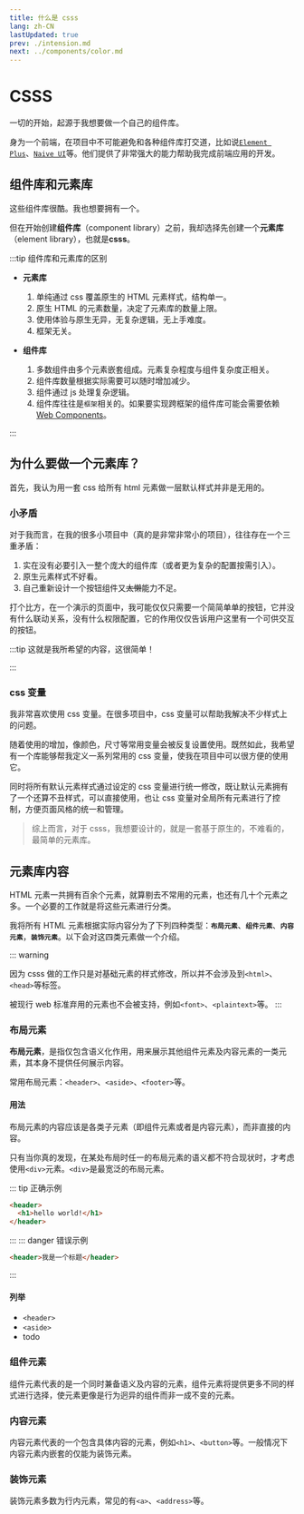```yaml
---
title: 什么是 csss
lang: zh-CN
lastUpdated: true
prev: ./intension.md
next: ../components/color.md
---
```


# CSSS

一切的开始，起源于我想要做一个自己的组件库。

身为一个前端，在项目中不可能避免和各种组件库打交道，比如说[`Element Plus`](https://element-plus.org/zh-CN/)、[`Naive UI`](https://www.naiveui.com/zh-CN/os-theme)等。他们提供了非常强大的能力帮助我完成前端应用的开发。

## 组件库和元素库

这些组件库很酷。我也想要拥有一个。

但在开始创建**组件库**（component library）之前，我却选择先创建一个**元素库**（element library），也就是**csss**。

:::tip 组件库和元素库的区别

- **元素库**

  1. 单纯通过 css 覆盖原生的 HTML 元素样式，结构单一。
  2. 原生 HTML 的元素数量，决定了元素库的数量上限。
  3. 使用体验与原生无异，无复杂逻辑，无上手难度。
  4. 框架无关。

- **组件库**

  1. 多数组件由多个元素嵌套组成。元素复杂程度与组件复杂度正相关。
  2. 组件库数量根据实际需要可以随时增加减少。
  3. 组件通过 js 处理复杂逻辑。
  4. 组件库往往是`框架`相关的。如果要实现跨框架的组件库可能会需要依赖 [Web Components](https://developer.mozilla.org/en-US/docs/Web/Web_Components)。

:::

## 为什么要做一个元素库？

首先，我认为用一套 css 给所有 html 元素做一层默认样式并非是无用的。

### 小矛盾

对于我而言，在我的很多小项目中（真的是非常非常小的项目），往往存在一个三重矛盾：

1. 实在没有必要引入一整个庞大的组件库（或者更为复杂的配置按需引入）。
2. 原生元素样式不好看。
3. 自己重新设计一个按钮组件又~~太懒~~能力不足。

打个比方，在一个演示的页面中，我可能仅仅只需要一个简简单单的按钮，它并没有什么联动关系，没有什么权限配置，它的作用仅仅告诉用户这里有一个可供交互的按钮。

:::tip 这就是我所希望的内容，这很简单！

<p />

<demo src="./demo.vue">

:::

### css 变量

我非常喜欢使用 css 变量。在很多项目中，css 变量可以帮助我解决不少样式上的问题。

随着使用的增加，像颜色，尺寸等常用变量会被反复设置使用。既然如此，我希望有一个库能够帮我定义一系列常用的 css 变量，使我在项目中可以很方便的使用它。

同时将所有默认元素样式通过设定的 css 变量进行统一修改，既让默认元素拥有了一个还算不丑样式，可以直接使用，也让 css 变量对全局所有元素进行了控制，方便页面风格的统一和管理。

> 综上而言，对于 csss，我想要设计的，就是一套基于原生的，不难看的，最简单的元素库。

## 元素库内容

HTML 元素一共拥有百余个元素，就算剔去不常用的元素，也还有几十个元素之多。一个必要的工作就是将这些元素进行分类。

我将所有 HTML 元素根据实际内容分为了下列四种类型：**`布局元素`**、**`组件元素`**、**`内容元素`**，**`装饰元素`**。以下会对这四类元素做一个介绍。

::: warning

因为 csss 做的工作只是对基础元素的样式修改，所以并不会涉及到`<html>`、`<head>`等标签。

被现行 web 标准弃用的元素也不会被支持，例如`<font>`、`<plaintext>`等。
:::

### 布局元素

**布局元素**，是指仅包含语义化作用，用来展示其他组件元素及内容元素的一类元素，其本身不提供任何展示内容。

常用布局元素：`<header>`、`<aside>`、`<footer>`等。

#### 用法

布局元素的内容应该是各类子元素（即组件元素或者是内容元素），而非直接的内容。

只有当你真的发现，在某处布局时任一的布局元素的语义都不符合现状时，才考虑使用`<div>`元素。`<div>`是最宽泛的布局元素。

::: tip 正确示例

```html
<header>
  <h1>hello world!</h1>
</header>
```

:::
::: danger 错误示例

```html
<header>我是一个标题</header>
```

:::

#### 列举

- `<header>`
- `<aside>`
- todo

### 组件元素

组件元素代表的是一个同时兼备语义及内容的元素，组件元素将提供更多不同的样式进行选择，使元素更像是行为迥异的组件而非一成不变的元素。

### 内容元素

内容元素代表的一个包含具体内容的元素，例如`<h1>`、`<button>`等。一般情况下内容元素内嵌套的仅能为装饰元素。

### 装饰元素

装饰元素多数为行内元素，常见的有`<a>`、`<address>`等。
